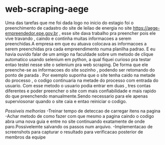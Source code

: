 # web-scraping-aege
Uma das tarefas que me foi dada logo no inicio do estagio foi o preenchimento de cadastro do site de leilao de energia no site https://aege-empreendedor.epe.gov.br , esse site dava trabalho pra preencher pois ele vive travando , caindo e continha muitas informacoes a serem preenchidas.A empresa em que eu atuava colocava as informacoes a serem preenchidas pra cada empreendimento numa planilha padrao. E eu havia ouvido falar de um amigo na faculdade sobre um metodo de clique automatico usando selenium em python, a qual fiquei curioso pra testar entao testei nesse site o selenium pra web scraping. De forma que ele preenche-se as informacoes do site sozinho , podendo ser retomando do ponto de parada . Por exemplo suponha que o site tenha caido na metade do processo , o codigo continuaria na metade do processo com entrada do usuario.
Com esse metodo o usuario podia entrar em duas , tres contas diferentes e poder preencher o site com mais confiabilidade e mais rapido do que preenchendo manualmente.Sendo necessario para ele apenas superviosonar quando o site caia e entao reiniciar o codigo. 

*Possiveis melhorias*
-Treinar tempo de deteccao de carregar itens na pagina 
-Achar metodo de como fazer com que mesmo a pagina caindo o codigo abra uma nova guia e entre no site continuando exatamente de onde paro.Possivelemte salvando os passos num arquivo.
-Implementacao de screenshots para capturar o resultado para verificacao posterior de membros da equipe
